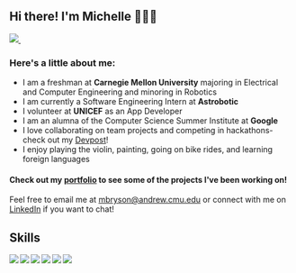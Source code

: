 ## Hi there! I'm Michelle 👩🏻‍💻

<p>
  
  <a href="https://www.linkedin.com/in/michelle-a-bryson/">
    <img src="https://img.shields.io/badge/linkedin-%230077B5.svg?&style=for-the-badge&logo=linkedin&logoColor=white" />
  </a>&nbsp;&nbsp;
  	
</p>

### Here's a little about me:

- I am a freshman at **Carnegie Mellon University** majoring in Electrical and Computer Engineering and minoring in Robotics
- I am currently a Software Engineering Intern at **Astrobotic**
- I volunteer at **UNICEF** as an App Developer
- I am an alumna of the Computer Science Summer Institute at **Google**
- I love collaborating on team projects and competing in hackathons- check out my [Devpost](https://devpost.com/mbryson562)!
- I enjoy playing the violin, painting, going on bike rides, and learning foreign languages

#### Check out my [portfolio](https://mbryson.me) to see some of the projects I've been working on!

Feel free to email me at mbryson@andrew.cmu.edu or connect with me on [LinkedIn](https://www.linkedin.com/in/michelle-a-bryson/) if you want to chat!

## Skills

<img align="left" src="https://img.shields.io/badge/java-%23ED8B00.svg?&style=for-the-badge&logo=java&logoColor=white" />
<img align="left" src="https://img.shields.io/badge/python-%233776AB.svg?&style=flat-square&logo=python&logoColor=white" />
<img align="left" src="https://img.shields.io/badge/c++%20-%2300599C.svg?&style=for-the-badge&logo=c%2B%2B&logoColor=white" />
<img align="left" src="https://img.shields.io/badge/javascript%20-%23323330.svg?&style=for-the-badge&logo=javascript&logoColor=%23F7DF1E" />
<img align="left" src="https://img.shields.io/badge/html-%23239120.svg?&style=flat-square&logo=html5&logoColor=white" />
<img align="left" src="https://img.shields.io/badge/css-%23239120.svg?&style=flat-square&logo=css3&logoColor=white" />

<!--
[![Top Langs](https://github-readme-stats.vercel.app/api/top-langs/?username=michelle-a-bryson&exclude_repo=drawing-chrome-extension&layout=compact)](https://github.com/anuraghazra/github-readme-stats)

-->

<!--
**michelle-a-bryson/michelle-a-bryson** is a ✨ _special_ ✨ repository because its `README.md` (this file) appears on your GitHub profile.

Here are some ideas to get you started:

- 🔭 I’m currently working on ...
- 🌱 I’m currently learning ...
- 👯 I’m looking to collaborate on ...
- 🤔 I’m looking for help with ...
- 💬 Ask me about ...
- 📫 How to reach me: ...
- 😄 Pronouns: ...
- ⚡ Fun fact: ...
-->
